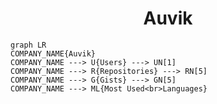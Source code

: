 <h1 align="center">Auvik</h1>

```mermaid
graph LR
COMPANY_NAME{Auvik}
COMPANY_NAME ---> U{Users} ---> UN[1]
COMPANY_NAME ---> R{Repositories} ---> RN[5]
COMPANY_NAME ---> G{Gists} ---> GN[5]
COMPANY_NAME ---> ML{Most Used<br>Languages}
```
